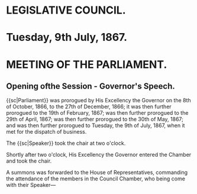 <!--48-->

# LEGISLATIVE COUNCIL.
# Tuesday, 9th July, 1867.
# MEETING OF THE PARLIAMENT.
## Opening ofthe Session - Governor's Speech.

{{sc|Parliament}} was prorogued by His Excellency the Governor on the 8th of October, 1866, to the 27th of December, 1866; it was then further prorogued to the 19th of February, 1867; was then further prorogued to the 29th of April, 1867; was then further prorogued to the 30th of May, 1867; and was then further prorogued to Tuesday, the 9th of July, 1867, when it met for the dispatch of business.

The {{sc|Speaker}} took the chair at two o'clock.

Shortly after two o'clock, His Excellency the Governor entered the Chamber and took the chair.

A summons was forwarded to the House of Representatives, commanding the attendance of the members in the Council Chamber, who being come with their Speaker—